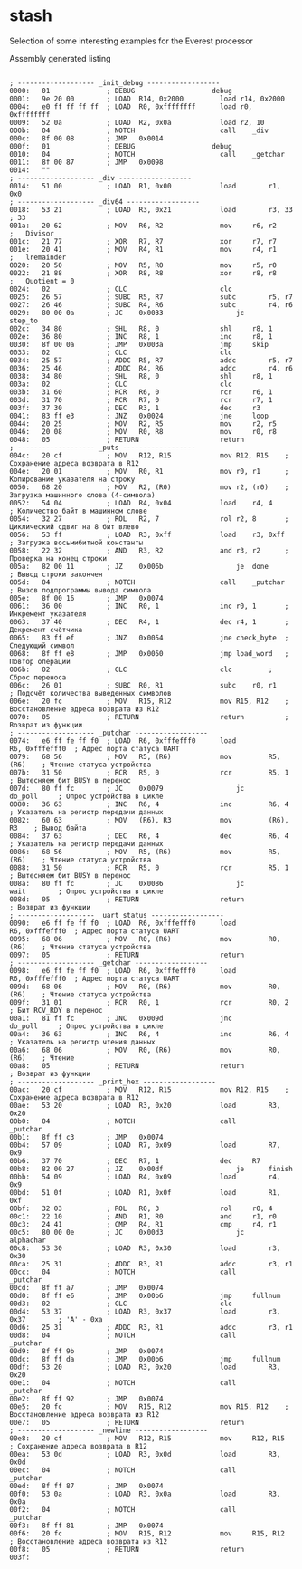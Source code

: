 # stash
Selection of some interesting examples for the Everest processor

Assembly generated listing

<code>
; ------------------- _init_debug ------------------
0000:   01              ; DEBUG                   debug
0001:   9e 20 00        ; LOAD 	R14, 0x2000       	load r14, 0x2000
0004:   e0 ff ff ff ff  ; LOAD 	R0, 0xffffffff    	load r0, 0xffffffff
0009:   52 0a           ; LOAD 	R2, 0x0a          	load r2, 10	                   	
000b:   04              ; NOTCH                   	call	_div
000c:   8f 00 08        ; JMP 	0x0014             
000f:   01              ; DEBUG                   debug
0010:   04              ; NOTCH                   	call	_getchar
0011:   8f 00 87        ; JMP 	0x0098             
0014: 	""
; ------------------- _div ------------------
0014:   51 00           ; LOAD 	R1, 0x00          	load		r1, 0x0
; ------------------- _div64 ------------------
0018:   53 21           ; LOAD 	R3, 0x21          	load		r3, 33 ; 33
001a:   20 62           ; MOV 	R6, R2             	mov		r6, r2  	;	Divisor
001c:   21 77           ; XOR 	R7, R7             	xor		r7, r7
001e:   20 41           ; MOV 	R4, R1             	mov		r4, r1		;	lremainder
0020:   20 50           ; MOV 	R5, R0             	mov		r5, r0
0022:   21 88           ; XOR 	R8, R8             	xor		r8, r8		;	Quotient = 0
0024:   02              ; CLC                     	clc
0025:   26 57           ; SUBC 	R5, R7            	subc		r5, r7
0027:   26 46           ; SUBC 	R4, R6            	subc		r4, r6
0029:   80 00 0a        ; JC 	0x0033              	jc		step_to
002c:   34 80           ; SHL 	R8, 0              	shl		r8, 1
002e:   36 80           ; INC 	R8, 1              	inc		r8, 1
0030:   8f 00 0a        ; JMP 	0x003a             	jmp		skip
0033:   02              ; CLC                     	clc
0034:   25 57           ; ADDC 	R5, R7            	addc		r5, r7
0036:   25 46           ; ADDC 	R4, R6            	addc		r4, r6
0038:   34 80           ; SHL 	R8, 0              	shl		r8, 1
003a:   02              ; CLC                     	clc
003b:   31 60           ; RCR 	R6, 0              	rcr		r6, 1
003d:   31 70           ; RCR 	R7, 0              	rcr		r7, 1
003f:   37 30           ; DEC 	R3, 1              	dec		r3
0041:   83 ff e3        ; JNZ 	0x0024             	jne		loop	
0044:   20 25           ; MOV 	R2, R5             	mov		r2, r5
0046:   20 08           ; MOV 	R0, R8             	mov		r0, r8
0048:   05              ; RETURN                  	return
; ------------------- _puts ------------------
004c:   20 cf           ; MOV 	R12, R15           	mov	R12, R15	; Сохранение адреса возврата в R12
004e:   20 01           ; MOV 	R0, R1             	mov	r0, r1		; Копирование указателя на строку
0050:   68 20           ; MOV 	R2, (R0)           	mov	r2, (r0)	; Загрузка машинного слова (4-символа)
0052:   54 04           ; LOAD 	R4, 0x04          	load	r4, 4		; Количество байт в машинном слове
0054:   32 27           ; ROL 	R2, 7              	rol	r2, 8		; Циклический сдвиг на 8 бит влево
0056:   53 ff           ; LOAD 	R3, 0xff          	load	r3, 0xff	; Загрузка восьмибитной константы
0058:   22 32           ; AND 	R3, R2             	and	r3, r2		; Проверка на конец строки
005a:   82 00 11        ; JZ 	0x006b              	je	done		; Вывод строки закончен
005d:   04              ; NOTCH                   	call	_putchar        ; Вызов подпрограммы вывода символа
005e:   8f 00 16        ; JMP 	0x0074             
0061:   36 00           ; INC 	R0, 1              	inc	r0, 1		; Инкремент указателя
0063:   37 40           ; DEC 	R4, 1              	dec	r4, 1		; Декремент счётчика
0065:   83 ff ef        ; JNZ 	0x0054             	jne	check_byte	; Следующий символ
0068:   8f ff e8        ; JMP 	0x0050             	jmp	load_word	; Повтор операции
006b:   02              ; CLC                     	clc			; Сброс переноса
006c:   26 01           ; SUBC 	R0, R1            	subc	r0, r1		; Подсчёт количества выведенных символов
006e:   20 fc           ; MOV 	R15, R12           	mov	R15, R12	; Восстановление адреса возврата из R12
0070:   05              ; RETURN                  	return			; Возврат из функции
; ------------------- _putchar ------------------
0074:   e6 ff fe ff f0  ; LOAD 	R6, 0xfffefff0    	load			R6, 0xfffefff0	; Адрес порта статуса UART
0079:   68 56           ; MOV 	R5, (R6)           	mov			R5, (R6)	; Чтение статуса устройства
007b:   31 50           ; RCR 	R5, 0              	rcr			R5, 1		; Вытесняем бит BUSY в перенос
007d:   80 ff fc        ; JC 	0x0079              	jc			do_poll		; Опрос устройства в цикле
0080:   36 63           ; INC 	R6, 4              	inc			R6, 4		; Указатель на регистр передачи данных
0082:   60 63           ; MOV 	(R6), R3           	mov			(R6), R3	; Вывод байта
0084:   37 63           ; DEC 	R6, 4              	dec			R6, 4		; Указатель на регистр передачи данных
0086:   68 56           ; MOV 	R5, (R6)           	mov			R5, (R6)	; Чтение статуса устройства
0088:   31 50           ; RCR 	R5, 0              	rcr			R5, 1		; Вытесняем бит BUSY в перенос
008a:   80 ff fc        ; JC 	0x0086              	jc			wait		; Опрос устройства в цикле
008d:   05              ; RETURN                  	return					; Возврат из функции
; ------------------- _uart_status ------------------
0090:   e6 ff fe ff f0  ; LOAD 	R6, 0xfffefff0    	load			R6, 0xfffefff0	; Адрес порта статуса UART
0095:   68 06           ; MOV 	R0, (R6)           	mov			R0, (R6)	; Чтение статуса устройства
0097:   05              ; RETURN                  	return
; ------------------- _getchar ------------------
0098:   e6 ff fe ff f0  ; LOAD 	R6, 0xfffefff0    	load			R6, 0xfffefff0	; Адрес порта статуса UART
009d:   68 06           ; MOV 	R0, (R6)           	mov			R0, (R6)	; Чтение статуса устройства
009f:   31 01           ; RCR 	R0, 1              	rcr			R0, 2		; Бит RCV_RDY в перенос
00a1:   81 ff fc        ; JNC 	0x009d             	jnc			do_poll		; Опрос устройства в цикле
00a4:   36 63           ; INC 	R6, 4              	inc			R6, 4		; Указатель на регистр чтения данных
00a6:   68 06           ; MOV 	R0, (R6)           	mov			R0, (R6)	; Чтение  
00a8:   05              ; RETURN                  	return					; Возврат из функции
; ------------------- _print_hex ------------------
00ac:   20 cf           ; MOV 	R12, R15           	mov	R12, R15	; Сохранение адреса возврата в R12
00ae:   53 20           ; LOAD 	R3, 0x20          	load		R3, 0x20
00b0:   04              ; NOTCH                   	call		_putchar
00b1:   8f ff c3        ; JMP 	0x0074             
00b4:   57 09           ; LOAD 	R7, 0x09          	load		R7, 0x9
00b6:   37 70           ; DEC 	R7, 1              	dec		R7
00b8:   82 00 27        ; JZ 	0x00df              	je		finish
00bb:   54 09           ; LOAD 	R4, 0x09          	load		r4, 0x9
00bd:   51 0f           ; LOAD 	R1, 0x0f          	load		R1, 0xf
00bf:   32 03           ; ROL 	R0, 3              	rol		r0, 4
00c1:   22 10           ; AND 	R1, R0             	and		r1, r0
00c3:   24 41           ; CMP 	R4, R1             	cmp		r4, r1
00c5:   80 00 0e        ; JC 	0x00d3              	jc		alphachar
00c8:   53 30           ; LOAD 	R3, 0x30          	load		r3, 0x30
00ca:   25 31           ; ADDC 	R3, R1            	addc		r3, r1
00cc:   04              ; NOTCH                   	call		_putchar
00cd:   8f ff a7        ; JMP 	0x0074             
00d0:   8f ff e6        ; JMP 	0x00b6             	jmp		fullnum
00d3:   02              ; CLC                     	clc
00d4:   53 37           ; LOAD 	R3, 0x37          	load		r3, 0x37 		; 'A' - 0xa
00d6:   25 31           ; ADDC 	R3, R1            	addc		r3, r1
00d8:   04              ; NOTCH                   	call		_putchar
00d9:   8f ff 9b        ; JMP 	0x0074             
00dc:   8f ff da        ; JMP 	0x00b6             	jmp		fullnum
00df:   53 20           ; LOAD 	R3, 0x20          	load		R3, 0x20
00e1:   04              ; NOTCH                   	call		_putchar
00e2:   8f ff 92        ; JMP 	0x0074             
00e5:   20 fc           ; MOV 	R15, R12           	mov	R15, R12	; Восстановление адреса возврата из R12
00e7:   05              ; RETURN                  	return
; ------------------- _newline ------------------
00e8:   20 cf           ; MOV 	R12, R15           	mov		R12, R15	; Сохранение адреса возврата в R12
00ea:   53 0d           ; LOAD 	R3, 0x0d          	load		R3, 0x0d
00ec:   04              ; NOTCH                   	call		_putchar
00ed:   8f ff 87        ; JMP 	0x0074             
00f0:   53 0a           ; LOAD 	R3, 0x0a          	load		R3, 0x0a
00f2:   04              ; NOTCH                   	call		_putchar
00f3:   8f ff 81        ; JMP 	0x0074             
00f6:   20 fc           ; MOV 	R15, R12           	mov		R15, R12	; Восстановление адреса возврата из R12
00f8:   05              ; RETURN                  	return
003f:
</code>
